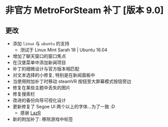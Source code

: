 # 非官方 MetroForSteam 补丁 [版本 9.0]
## **更改**
*  添加 ```linux``` 与 ```ubuntu``` 的支持
	* 测试于 Linux Mint Sarah 18 | Ubuntu 16.04
* 增加了聊天窗口的窗口焦点
* 在汉堡菜单中添加新闻项目
* 补丁的细微设计与官方版本相匹配
* 对文本选择的小修复, 特别是在新闻面板中
* 当使用附加补丁时移动 steamVR 按钮至大屏幕模式按钮旁边
* 修复在某些主题中丢失的图片
* 修复搜索栏
* 改进的备份向导可视化设计
* 更新修复了 Segoe UI 两个以上的字体...为了一致 :D
	* 感谢 [LazR](http://steamcommunity.com/profiles/76561198187931821)
* 新的附加补丁: 移除游戏中标签
